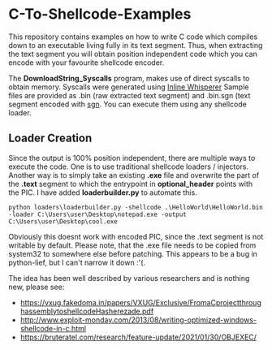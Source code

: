 # C-To-Shellcode-Examples

This repository contains examples on how to write C code which compiles down to an executable living fully in its text segment.
Thus, when extracting the text segment you will obtain position independent code which you can encode with your favourite shellcode encoder.

The **DownloadString_Syscalls** program, makes use of direct syscalls to obtain memory. Syscalls were generated using [Inline Whisperer](https://github.com/outflanknl/InlineWhispers) 
Sample files are provided as .bin (raw extracted text segment) and .bin.sgn (text segment encoded with [sgn](https://github.com/EgeBalci/sgn/). You can execute them using any shellcode loader.

## Loader Creation

Since the output is 100% position independent, there are multiple ways to execute the code. One is to use traditional shellcode loaders / injectors.
Another way is to simply take an existing **.exe** file and overwrite the part of the **.text** segment to which the entrypoint in **optional_header** points with the PIC.
I have added **loaderbuilder.py** to automate this.

```
python loaders\loaderbuilder.py -shellcode .\HelloWorld\HelloWorld.bin -loader C:\Users\user\Desktop\notepad.exe -output C:\Users\user\Desktop\cool.exe
```

Obviously this doesnt work with encoded PIC, since the .text segment is not writable by default.
Please note, that the .exe file needs to be copied from system32 to somewhere else before patching. This appears to be a bug in python-lief, but I can't narrow it down :'(.


The idea has been well described by various researchers and is nothing new, please see:

- https://vxug.fakedoma.in/papers/VXUG/Exclusive/FromaCprojectthroughassemblytoshellcodeHasherezade.pdf
- http://www.exploit-monday.com/2013/08/writing-optimized-windows-shellcode-in-c.html
- https://bruteratel.com/research/feature-update/2021/01/30/OBJEXEC/
